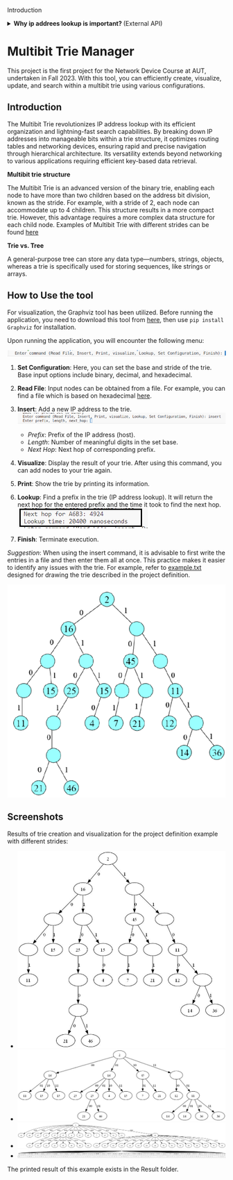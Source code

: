 Introduction
<details>
<summary><strong>Why ip addrees lookup is important? </strong> (External API)</summary>
An IP packet travels from the source to the destination by passing through a series of routers. In the routers, before the packet is forwarded, several tasks must be performed: updating the Time to Live (TTL) in the packet header, queuing the packets in different queues for different classes of service, and so on. However, the operation that takes up the most processing time for incoming packets is the lookup in a routing table to find the next hop information by matching the appropriate prefix with the destination address of the packet. Based on the network information it has and the destination address in the packet header, the router decides from which output port to send the packet. This routing information is stored in a table called the routing table within the router.
Ip address lookup 
</details>




# Multibit Trie Manager

This project is the first project for the Network Device Course at AUT, undertaken in Fall 2023. With this tool, you can efficiently create, visualize, update, and search within a multibit trie using various configurations.


## Introduction

The Multibit Trie revolutionizes IP address lookup with its efficient organization and lightning-fast search capabilities. By breaking down IP addresses into manageable bits within a trie structure, it optimizes routing tables and networking devices, ensuring rapid and precise navigation through hierarchical architecture. Its versatility extends beyond networking to various applications requiring efficient key-based data retrieval.

**Multibit trie structure**


The Multibit Trie is an advanced version of the binary trie, enabling each node to have more than two children based on the address bit division, known as the stride. For example, with a stride of 2, each node can accommodate up to 4 children. This structure results in a more compact trie. However, this advantage requires a more complex data structure for each child node. Examples of Multibit Trie with different strides can be found [here](#screenshots)


**Trie vs. Tree**

A general-purpose tree can store any data type—numbers, strings, objects, whereas a trie is specifically used for storing sequences, like strings or arrays.

## How to Use the tool

For visualization, the Graphviz tool has been utilized. Before running the application, you need to download this tool from [here](https://graphviz.org/download/), then use `pip install Graphviz` for installation.

Upon running the application, you will encounter the following menu:

![menu](https://github.com/mahlashrifi/Multibit_Trie_Manager/blob/master/screen-shots/main-menu.png)

1. **Set Configuration**: Here, you can set the base and stride of the trie. Base input options include binary, decimal, and hexadecimal.

2. **Read File**: Input nodes can be obtained from a file. For example, you can find a file which is based on hexadecimal [here](https://github.com/mahlashrifi/Multibit_Trie_Manager/blob/master/prefix-list.txt).

3. **Insert**: Add a new IP address to the trie.
    ![Insert menu example](https://github.com/mahlashrifi/Multibit_Trie_Manager/blob/master/screen-shots/insert-command.png)
    - *Prefix*: Prefix of the IP address (host).
    - *Length*: Number of meaningful digits in the set base.
    - *Next Hop*: Next hop of corresponding prefix.

4. **Visualize**: Display the result of your trie. After using this command, you can add nodes to your trie again.

5. **Print**: Show the trie by printing its information.

6. **Lookup**: Find a prefix in the trie (IP address lookup). It will return the next hop for the entered prefix and the time it took to find the next hop.
    ![Lookup result example](https://github.com/mahlashrifi/Multibit_Trie_Manager/blob/master/screen-shots/lookup_result.png)

7. **Finish**: Terminate execution.

*Suggestion*: When using the insert command, it is advisable to first write the entries in a file and then enter them all at once. This practice makes it easier to identify any issues with the trie. For example, refer to [example.txt](https://github.com/mahlashrifi/Multibit_Trie_Manager/blob/master/example.txt) designed for drawing the trie described in the project definition.

![Trie](https://github.com/mahlashrifi/Multibit_Trie_Manager/blob/master/screen-shots/project-definition-trie.png)




## Screenshots

Results of trie creation and visualization for the project definition example with different strides:

- ![Stride = 1](https://github.com/mahlashrifi/Multibit_Trie_Manager/blob/master/screen-shots/res-stride1.png)
- ![Stride = 2](https://github.com/mahlashrifi/Multibit_Trie_Manager/blob/master/screen-shots/res-stride2.png)
- ![Stride = 4](https://github.com/mahlashrifi/Multibit_Trie_Manager/blob/master/screen-shots/res-stride4.png)
- ![Stride = 8](https://github.com/mahlashrifi/Multibit_Trie_Manager/blob/master/screen-shots/res-stride8.png)

The printed result of this example exists in the Result folder.
